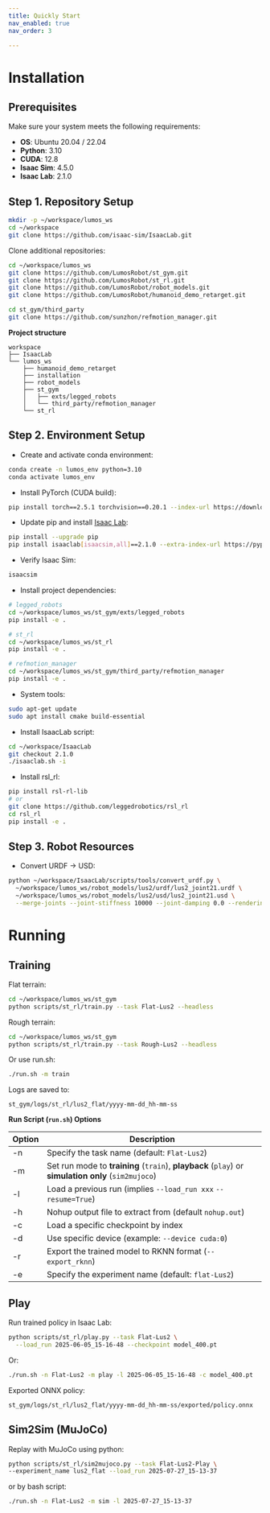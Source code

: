 ```yaml
---
title: Quickly Start
nav_enabled: true
nav_order: 3

---
```


# Installation

## Prerequisites

Make sure your system meets the following requirements:

- **OS**: Ubuntu 20.04 / 22.04
- **Python**: 3.10
- **CUDA**: 12.8
- **Isaac Sim**: 4.5.0
- **Isaac Lab**: 2.1.0


## Step 1. Repository Setup

```Bash
mkdir -p ~/workspace/lumos_ws
cd ~/workspace
git clone https://github.com/isaac-sim/IsaacLab.git
```

Clone additional repositories:

```Bash
cd ~/workspace/lumos_ws
git clone https://github.com/LumosRobot/st_gym.git
git clone https://github.com/LumosRobot/st_rl.git
git clone https://github.com/LumosRobot/robot_models.git
git clone https://github.com/LumosRobot/humanoid_demo_retarget.git

cd st_gym/third_party
git clone https://github.com/sunzhon/refmotion_manager.git
```

**Project structure**

```Plain
workspace
├── IsaacLab
└── lumos_ws
    ├── humanoid_demo_retarget
    ├── installation
    ├── robot_models
    ├── st_gym
    │   ├── exts/legged_robots
    │   └── third_party/refmotion_manager
    └── st_rl
```

## Step 2. Environment Setup

- Create and activate conda environment:

```Bash
conda create -n lumos_env python=3.10
conda activate lumos_env
```

- Install PyTorch (CUDA build):

```Bash
pip install torch==2.5.1 torchvision==0.20.1 --index-url https://download.pytorch.org/whl/cu118
```

- Update pip and install [Isaac Lab](https://isaac-sim.github.io/IsaacLab/v2.1.0/source/setup/installation/isaaclab_pip_installation.html):

```Bash
pip install --upgrade pip
pip install isaaclab[isaacsim,all]==2.1.0 --extra-index-url https://pypi.nvidia.com
```

- Verify Isaac Sim:

```Bash
isaacsim
```

- Install project dependencies:

```Bash
# legged_robots
cd ~/workspace/lumos_ws/st_gym/exts/legged_robots
pip install -e .

# st_rl
cd ~/workspace/lumos_ws/st_rl
pip install -e .

# refmotion_manager
cd ~/workspace/lumos_ws/st_gym/third_party/refmotion_manager
pip install -e .
```

- System tools:

```Bash
sudo apt-get update
sudo apt install cmake build-essential
```

- Install IsaacLab script:

```Bash
cd ~/workspace/IsaacLab
git checkout 2.1.0
./isaaclab.sh -i
```

- Install rsl_rl:

```Bash
pip install rsl-rl-lib
# or
git clone https://github.com/leggedrobotics/rsl_rl
cd rsl_rl
pip install -e .
```

## Step 3. Robot Resources

- Convert URDF → USD:

```Bash
python ~/workspace/IsaacLab/scripts/tools/convert_urdf.py \
  ~/workspace/lumos_ws/robot_models/lus2/urdf/lus2_joint21.urdf \
  ~/workspace/lumos_ws/robot_models/lus2/usd/lus2_joint21.usd \
  --merge-joints --joint-stiffness 10000 --joint-damping 0.0 --rendering_mode quality
```

# Running

## Training

Flat terrain:

```Bash
cd ~/workspace/lumos_ws/st_gym
python scripts/st_rl/train.py --task Flat-Lus2 --headless
```

Rough terrain:

```Bash
cd ~/workspace/lumos_ws/st_gym
python scripts/st_rl/train.py --task Rough-Lus2 --headless
```

Or use run.sh:

```Bash
./run.sh -m train
```

Logs are saved to:

```Plain
st_gym/logs/st_rl/lus2_flat/yyyy-mm-dd_hh-mm-ss
```

**Run Script (****`run.sh`****) Options**

| Option | Description                                                  |
| ------ | ------------------------------------------------------------ |
| -n     | Specify the task name (default: `Flat-Lus2`)                 |
| -m     | Set run mode to **training** (`train`), **playback** (`play`) or **simulation only** (`sim2mujoco`) |
| -l     | Load a previous run (implies `--load_run xxx` `--resume=True`) |
| -h     | Nohup output file to extract from (default `nohup.out`)      |
| -c     | Load a specific checkpoint by index                          |
| -d     | Use specific device (example: `--device cuda:0`)             |
| -r     | Export the trained model to RKNN format (`--export_rknn`)    |
| -e     | Specify the experiment name (default: `flat-Lus2`)           |

## Play

Run trained policy in Isaac Lab:

```Bash
python scripts/st_rl/play.py --task Flat-Lus2 \
  --load_run 2025-06-05_15-16-48 --checkpoint model_400.pt
```

Or:

```Bash
./run.sh -n Flat-Lus2 -m play -l 2025-06-05_15-16-48 -c model_400.pt
```

Exported ONNX policy:

```Plain
st_gym/logs/st_rl/lus2_flat/yyyy-mm-dd_hh-mm-ss/exported/policy.onnx
```

## Sim2Sim (MuJoCo)

Replay with MuJoCo using python:

```Bash
python scripts/st_rl/sim2mujoco.py --task Flat-Lus2-Play \
--experiment_name lus2_flat --load_run 2025-07-27_15-13-37
```

or by bash script:

```Bash
./run.sh -n Flat-Lus2 -m sim -l 2025-07-27_15-13-37
```
